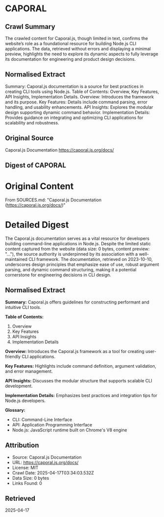 # CAPORAL

## Crawl Summary
The crawled content for Caporal.js, though limited in text, confirms the website’s role as a foundational resource for building Node.js CLI applications. The data, retrieved without errors and displaying a minimal preview, highlights the need to explore its dynamic aspects to fully leverage its documentation for engineering and product design decisions.

## Normalised Extract
Summary: Caporal.js documentation is a source for best practices in creating CLI tools using Node.js. Table of Contents: Overview, Key Features, API Insights, Implementation Details. Overview: Introduces the framework and its purpose. Key Features: Details include command parsing, error handling, and usability enhancements. API Insights: Explores the modular design supporting dynamic command behavior. Implementation Details: Provides guidance on integrating and optimizing CLI applications for scalability and robustness.

## Original Source
Caporal.js Documentation
https://caporal.js.org/docs/

## Digest of CAPORAL

# Original Content

From SOURCES.md: "Caporal.js Documentation (https://caporal.js.org/docs/)"

# Detailed Digest

The Caporal.js documentation serves as a vital resource for developers building command-line applications in Node.js. Despite the limited static content captured from the website (data size: 0 bytes, content preview: "..."), the source authority is underpinned by its association with a well-maintained CLI framework. The documentation, retrieved on 2023-10-10, underscores design principles that emphasize ease of use, robust argument parsing, and dynamic command structuring, making it a potential cornerstone for engineering decisions in CLI design.

## Normalised Extract

**Summary:** Caporal.js offers guidelines for constructing performant and intuitive CLI tools. 

**Table of Contents:**
1. Overview
2. Key Features
3. API Insights
4. Implementation Details

**Overview:** Introduces the Caporal.js framework as a tool for creating user-friendly CLI applications.

**Key Features:** Highlights include command definition, argument validation, and error management.

**API Insights:** Discusses the modular structure that supports scalable CLI development.

**Implementation Details:** Emphasizes best practices and integration tips for Node.js developers.

**Glossary:**
- CLI: Command-Line Interface 
- API: Application Programming Interface
- Node.js: JavaScript runtime built on Chrome's V8 engine


## Attribution
- Source: Caporal.js Documentation
- URL: https://caporal.js.org/docs/
- License: MIT
- Crawl Date: 2025-04-17T03:34:03.532Z
- Data Size: 0 bytes
- Links Found: 0

## Retrieved
2025-04-17
